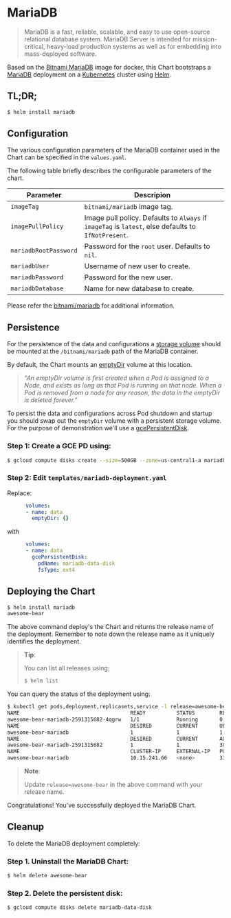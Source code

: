 # MariaDB

> MariaDB is a fast, reliable, scalable, and easy to use open-source relational database system. MariaDB Server is intended for mission-critical, heavy-load production systems as well as for embedding into mass-deployed software.

Based on the [Bitnami MariaDB](https://github.com/bitnami/bitnami-docker-mariadb) image for docker, this Chart bootstraps a [MariaDB](https://mariadb.com/) deployment on a [Kubernetes](http://kubernetes.io) cluster using [Helm](https://helm.sh).

## TL;DR;

```bash
$ helm install mariadb
```

## Configuration

The various configuration parameters of the MariaDB container used in the Chart can be specified in the `values.yaml`.

The following table briefly describes the configurable parameters of the chart.

|      Parameter      |                                              Descripion                                             |
|---------------------|-----------------------------------------------------------------------------------------------------|
| `imageTag`            | `bitnami/mariadb` image tag.                                                                        |
| `imagePullPolicy`     | Image pull policy. Defaults to `Always` if `imageTag` is `latest`, else defaults to `IfNotPresent`. |
| `mariadbRootPassword` | Password for the `root` user. Defaults to `nil`.                                                    |
| `mariadbUser`         | Username of new user to create.                                                                     |
| `mariadbPassword`     | Password for the new user.                                                                          |
| `mariadbDatabase`     | Name for new database to create.                                                                    |

Please refer the [bitnami/mariadb](http://github.com/bitnami/bitnami-docker-mariadb) for additional information.

## Persistence

For the persistence of the data and configurations a [storage volume](http://kubernetes.io/docs/user-guide/volumes/) should be mounted at the `/bitnami/mariadb` path of the MariaDB container.

By default, the Chart mounts an [emptyDir](http://kubernetes.io/docs/user-guide/volumes/#emptydir) volume at this location.

> *"An emptyDir volume is first created when a Pod is assigned to a Node, and exists as long as that Pod is running on that node. When a Pod is removed from a node for any reason, the data in the emptyDir is deleted forever."*

To persist the data and configurations across Pod shutdown and startup you should swap out the `emptyDir` volume with a persistent storage volume. For the purpose of demonstration we'll use a [gcePersistentDisk](http://kubernetes.io/docs/user-guide/volumes/#gcepersistentdisk).

### Step 1: Create a GCE PD using:

```bash
$ gcloud compute disks create --size=500GB --zone=us-central1-a mariadb-data-disk
```

### Step 2: Edit `templates/mariadb-deployment.yaml`

Replace:

```yaml
      volumes:
      - name: data
        emptyDir: {}
```

with

```yaml
      volumes:
      - name: data
        gcePersistentDisk:
          pdName: mariadb-data-disk
          fsType: ext4
```

## Deploying the Chart

```bash
$ helm install mariadb
awesome-bear
```

The above command deploy's the Chart and returns the release name of the deployment. Remember to note down the release name as it uniquely identifies the deployment.

> **Tip**:
>
> You can list all releases using:
>
> ```bash
> $ helm list
> ```

You can query the status of the deployment using:

```bash
$ kubectl get pods,deployment,replicasets,service -l release=awesome-bear,provider=mariadb
NAME                                    READY          STATUS        RESTARTS     AGE
awesome-bear-mariadb-2591315682-4qgrw   1/1            Running       0            38s
NAME                                    DESIRED        CURRENT       UP-TO-DATE   AVAILABLE   AGE
awesome-bear-mariadb                    1              1             1            1           38s
NAME                                    DESIRED        CURRENT       AGE
awesome-bear-mariadb-2591315682         1              1             38s
NAME                                    CLUSTER-IP     EXTERNAL-IP   PORT(S)    AGE
awesome-bear-mariadb                    10.15.241.66   <none>        3306/TCP   38s
```

> **Note**:
>
> Update `release=awesome-bear` in the above command with your release name.

Congratulations! You've successfully deployed the MariaDB Chart.

## Cleanup

To delete the MariaDB deployment completely:

### Step 1. Uninstall the MariaDB Chart:

```bash
$ helm delete awesome-bear
```

### Step 2. Delete the persistent disk:

```bash
$ gcloud compute disks delete mariadb-data-disk
```
